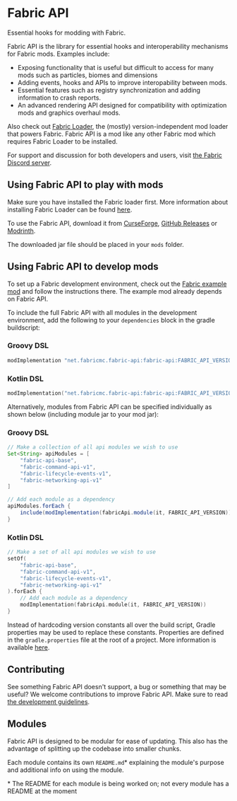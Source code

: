 # Fabric API

Essential hooks for modding with Fabric.

Fabric API is the library for essential hooks and interoperability mechanisms for Fabric mods. Examples include:

- Exposing functionality that is useful but difficult to access for many mods such as particles, biomes and dimensions
- Adding events, hooks and APIs to improve interopability between mods.
- Essential features such as registry synchronization and adding information to crash reports.
- An advanced rendering API designed for compatibility with optimization mods and graphics overhaul mods.

Also check out [Fabric Loader](https://github.com/FabricMC/fabric-loader), the (mostly) version-independent mod loader that powers Fabric. Fabric API is a mod like any other Fabric mod which requires Fabric Loader to be installed.

For support and discussion for both developers and users, visit [the Fabric Discord server](https://discord.gg/v6v4pMv).

## Using Fabric API to play with mods

Make sure you have installed the Fabric loader first. More information about installing Fabric Loader can be found [here](https://fabricmc.net/use/).

To use the Fabric API, download it from [CurseForge](https://www.curseforge.com/minecraft/mc-mods/fabric-api), [GitHub Releases](https://github.com/FabricMC/fabric/releases) or [Modrinth](https://modrinth.com/mod/fabric-api).

The downloaded jar file should be placed in your `mods` folder.

## Using Fabric API to develop mods

To set up a Fabric development environment, check out the [Fabric example mod](https://github.com/FabricMC/fabric-example-mod) and follow the instructions there. The example mod already depends on Fabric API.

To include the full Fabric API with all modules in the development environment, add the following to your `dependencies` block in the gradle buildscript:

### Groovy DSL

```groovy
modImplementation "net.fabricmc.fabric-api:fabric-api:FABRIC_API_VERSION"
```

### Kotlin DSL

```kotlin
modImplementation("net.fabricmc.fabric-api:fabric-api:FABRIC_API_VERSION")
```

Alternatively, modules from Fabric API can be specified individually as shown below (including module jar to your mod jar):

### Groovy DSL

```groovy
// Make a collection of all api modules we wish to use
Set<String> apiModules = [
    "fabric-api-base",
    "fabric-command-api-v1",
    "fabric-lifecycle-events-v1",
    "fabric-networking-api-v1"
]

// Add each module as a dependency
apiModules.forEach {
    include(modImplementation(fabricApi.module(it, FABRIC_API_VERSION)))
}
```

### Kotlin DSL

```kotlin
// Make a set of all api modules we wish to use
setOf(
    "fabric-api-base",
    "fabric-command-api-v1",
    "fabric-lifecycle-events-v1",
    "fabric-networking-api-v1"
).forEach {
    // Add each module as a dependency
    modImplementation(fabricApi.module(it, FABRIC_API_VERSION))
}
```

<!--Linked to gradle documentation on properties-->
Instead of hardcoding version constants all over the build script, Gradle properties may be used to replace these constants. Properties are defined in the `gradle.properties` file at the root of a project. More information is available [here](https://docs.gradle.org/current/userguide/organizing_gradle_projects.html#declare_properties_in_gradle_properties_file).

## Contributing

See something Fabric API doesn't support, a bug or something that may be useful? We welcome contributions to improve Fabric API.
Make sure to read [the development guidelines](./CONTRIBUTING.md).

## Modules

Fabric API is designed to be modular for ease of updating. This also has the advantage of splitting up the codebase into smaller chunks.

Each module contains its own `README.md`* explaining the module's purpose and additional info on using the module.

\* The README for each module is being worked on; not every module has a README at the moment
